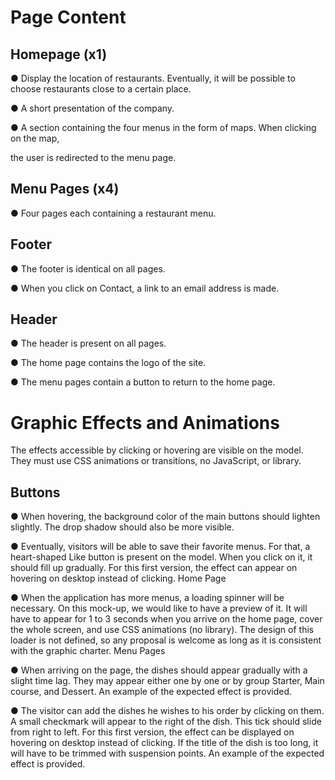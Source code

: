 Page Content
============

**Homepage (x1)** 
-----------------
● Display the location of restaurants. Eventually, it will be possible to choose restaurants close to a certain place.

● A short presentation of the company.

● A section containing the four menus in the form of maps. When clicking on the map,

the user is redirected to the menu page.
<br>

**Menu Pages (x4)**
-------------------
● Four pages each containing a restaurant menu. 
<br>

**Footer**
----------
● The footer is identical on all pages.

● When you click on Contact, a link to an email address is made.
<br>

**Header**
----------
● The header is present on all pages.

● The home page contains the logo of the site.

● The menu pages contain a button to return to the home page.

Graphic Effects and Animations
==============================

The effects accessible by clicking or hovering are visible on the model. They must use CSS animations or transitions, no JavaScript, or library.

**Buttons**
-----------
● When hovering, the background color of the main buttons should lighten slightly. The drop shadow should also be more visible.

● Eventually, visitors will be able to save their favorite menus. For that, a heart-shaped Like button is present on the model. When you click on it, it should fill up gradually. For this first version, the effect can appear on hovering on desktop instead of clicking.
Home Page

● When the application has more menus, a loading spinner will be necessary. On this mock-up, we would like to have a preview of it. It will have to appear for 1 to 3 seconds when you arrive on the home page, cover the whole screen, and use CSS animations (no library). The design of this loader is not defined, so any proposal is welcome as long as it is consistent with the graphic charter.
Menu Pages

● When arriving on the page, the dishes should appear gradually with a slight time lag. They may appear either one by one or by group Starter, Main course, and Dessert. An example of the expected effect is provided.

● The visitor can add the dishes he wishes to his order by clicking on them. A small checkmark will appear to the right of the dish. This tick should slide from right to left. For this first version, the effect can be displayed on hovering on desktop instead of clicking. If the title of the dish is too long, it will have to be trimmed with suspension points. An example of the expected effect is provided.
